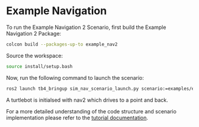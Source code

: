 # Example Navigation

To run the Example Navigation 2 Scenario, first build the Example Navigation 2 Package:

```bash
colcon build --packages-up-to example_nav2
```

Source the workspace:

```bash
source install/setup.bash
```

Now, run the following command to launch the scenario:

```bash
ros2 launch tb4_bringup sim_nav_scenario_launch.py scenario:=examples/example_nav2/scenarios/example_nav2.osc
```

A turtlebot is initialsed with nav2 which drives to a point and back.

For a more detailed understanding of the code structure and scenario implementation please refer to the [tutorial documentation](https://intellabs.github.io/scenario_execution/tutorials.html).
